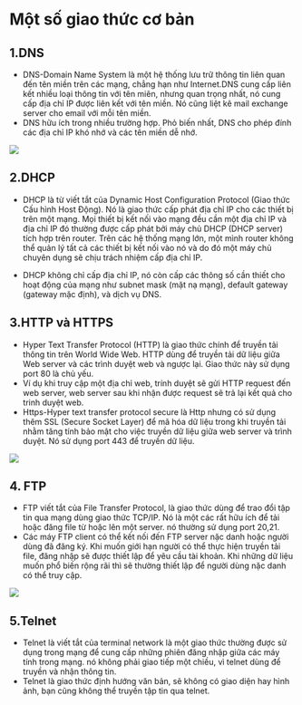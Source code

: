 # Một số giao thức cơ bản
## 1.DNS
- DNS-Domain Name System là một hệ thống lưu trữ thông tin liên quan đến tên miền trên các mạng, chẳng hạn như Internet.DNS cung cấp liên kết nhiều loại thông tin với tên miên, nhưng quan trọng nhất, nó  cung cấp địa chỉ IP được liên kết với tên miền. Nó cũng liệt kê mail exchange server cho email với mỗi tên miền.
- DNS hữu ích trong nhiều trường hợp. Phỏ biến nhất, DNS cho phép đính các địa chỉ IP khó nhớ và các tên miền dễ nhớ.

![](http://i.imgur.com/Z07x31N.png)

## 2.DHCP
- DHCP là từ viết tắt của Dynamic Host Configuration Protocol (Giao thức Cấu hình Host Động). Nó là giao thức cấp phát địa chỉ IP cho các thiết bị trên một mạng. Mọi thiết bị kết nối vào mạng đều cần một địa chỉ IP và địa chỉ IP đó thường được cấp phát bởi máy chủ DHCP (DHCP server) tích hợp trên router. Trên các hệ thống mạng lớn, một mình router không thể quản lý tất cả các thiết bị kết nối vào nó và do đó một máy chủ chuyên dụng sẽ chịu trách nhiệm cấp địa chỉ IP.

- DHCP không chỉ cấp địa chỉ IP, nó còn cấp các thông số cần thiết cho hoạt động của mạng như subnet mask (mặt nạ mạng), default gateway (gateway mặc định), và dịch vụ DNS.

## 3.HTTP và HTTPS
- Hyper Text Transfer Protocol (HTTP) là giao thức chính để truyền tải thông tin trên World Wide Web. HTTP dùng để truyền tải dữ liệu giữa Web server và các trình duyệt web và ngược lại. Giao thức này sử dụng port 80 là chủ yếu.
- Ví dụ khi truy cập một địa chỉ web, trính duyệt sẽ gửi HTTP request đến web server, web server sau khi nhận được request sẽ trả lại kết quả cho trinh duyệt web.
- Https-Hyper text transfer protocol secure là Http nhưng có sử dụng thêm SSL (Secure Socket Layer) để mã hóa dữ liệu trong khi truyền tải nhằm tăng tính bảo mật cho việc truyền dữ liệu giữa web server và trình duyệt. Nó sử dụng port 443 để truyền dữ liệu.

![](http://i.imgur.com/IX8Cc8P.png)

## 4. FTP
- FTP viết tắt của File Transfer Protocol, là giao thức dùng để trao đổi tập tin qua mạng dùng giao thức TCP/IP. Nó là một các rất hữu ích để tải hoặc đăng file  từ hoặc lên một server. nó thường sử dụng port 20,21.
- Các máy FTP client có thể kết nối đến FTP server nặc danh hoặc người dùng đã đăng ký. Khi muốn giới hạn người có thể thực hiện truyền tải file, đăng nhập sẽ được thiết lập để yêu cầu tài khoản. Khi những dữ liệu muốn phổ biến rộng rãi thì sẽ thường thiết lập để người dùng nặc danh có thể truy cập.

![](http://i.imgur.com/uWoH9v6.png)

## 5.Telnet
- Telnet là viết tắt của terminal network là một giao thức thường được sử dụng trong mạng để cung cấp những phiên đăng nhập giữa các máy tính trong mạng. nó không phải giao tiếp một chiều, vì telnet dùng để truyền và nhận thông tin.
- Telnet là giao thức định hướng văn bản, sẽ không có giao diện hay hình ảnh, bạn cũng không thể truyền tập tin qua telnet.
